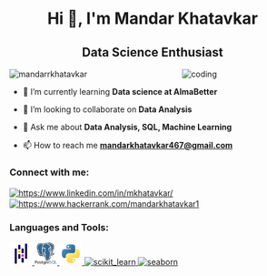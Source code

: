 <h1 align="center">Hi 👋, I'm Mandar Khatavkar</h1>
<h2 align='center'> Data Science Enthusiast</h2>
<img align='right' alt='coding' width= '200' src= "https://media.giphy.com/media/SvckSy7fFviqrq8ClF/giphy.gif">
<p align="left"> <img src="https://komarev.com/ghpvc/?username=mandarrkhatavkar&label=Profile%20views&color=0e75b6&style=flat" alt="mandarrkhatavkar" /> </p>

- 🌱 I’m currently learning **Data science at AlmaBetter**

- 👯 I’m looking to collaborate on **Data Analysis**

- 💬 Ask me about **Data Analysis, SQL, Machine Learning**

- 📫 How to reach me **mandarkhatavkar467@gmail.com**

<h3 align="left">Connect with me:</h3>
<p align="left">
<a href="https://www.linkedin.com/in/mkhatavkar/" target="blank"><img align="center" src="https://raw.githubusercontent.com/rahuldkjain/github-profile-readme-generator/master/src/images/icons/Social/linked-in-alt.svg" alt="https://www.linkedin.com/in/mkhatavkar/" height="30" width="40" /></a>
<a href="https://www.hackerrank.com/mandarkhatavkar1" target="blank"><img align="center" src="https://raw.githubusercontent.com/rahuldkjain/github-profile-readme-generator/master/src/images/icons/Social/hackerrank.svg" alt="https://www.hackerrank.com/mandarkhatavkar1" height="30" width="40" /></a>
</p>

<h3 align="left">Languages and Tools:</h3>
<p align="left"> <a href="https://pandas.pydata.org/" target="_blank" rel="noreferrer"> <img src="https://raw.githubusercontent.com/devicons/devicon/2ae2a900d2f041da66e950e4d48052658d850630/icons/pandas/pandas-original.svg" alt="pandas" width="40" height="40"/> </a> <a href="https://www.postgresql.org" target="_blank" rel="noreferrer"> <img src="https://raw.githubusercontent.com/devicons/devicon/master/icons/postgresql/postgresql-original-wordmark.svg" alt="postgresql" width="40" height="40"/> </a> <a href="https://www.python.org" target="_blank" rel="noreferrer"> <img src="https://raw.githubusercontent.com/devicons/devicon/master/icons/python/python-original.svg" alt="python" width="40" height="40"/> </a> <a href="https://scikit-learn.org/" target="_blank" rel="noreferrer"> <img src="https://upload.wikimedia.org/wikipedia/commons/0/05/Scikit_learn_logo_small.svg" alt="scikit_learn" width="40" height="40"/> </a> <a href="https://seaborn.pydata.org/" target="_blank" rel="noreferrer"> <img src="https://seaborn.pydata.org/_images/logo-mark-lightbg.svg" alt="seaborn" width="40" height="40"/> </a> </p>
